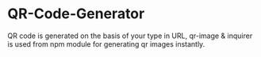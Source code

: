 # QR-Code-Generator
QR code is generated on the basis of your type in URL, qr-image &amp; inquirer is used from npm module for generating qr images instantly.

